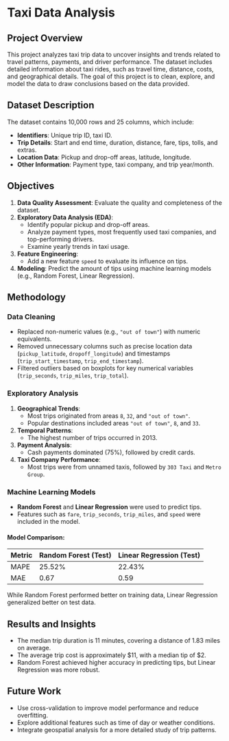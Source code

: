 # Taxi Data Analysis

## Project Overview

This project analyzes taxi trip data to uncover insights and trends related to travel patterns, payments, and driver performance. The dataset includes detailed information about taxi rides, such as travel time, distance, costs, and geographical details. The goal of this project is to clean, explore, and model the data to draw conclusions based on the data provided.

## Dataset Description

The dataset contains 10,000 rows and 25 columns, which include:

- **Identifiers**: Unique trip ID, taxi ID.
- **Trip Details**: Start and end time, duration, distance, fare, tips, tolls, and extras.
- **Location Data**: Pickup and drop-off areas, latitude, longitude.
- **Other Information**: Payment type, taxi company, and trip year/month.

## Objectives

1. **Data Quality Assessment**: Evaluate the quality and completeness of the dataset.
2. **Exploratory Data Analysis (EDA)**:
   - Identify popular pickup and drop-off areas.
   - Analyze payment types, most frequently used taxi companies, and top-performing drivers.
   - Examine yearly trends in taxi usage.
3. **Feature Engineering**:
   - Add a new feature `speed` to evaluate its influence on tips.
4. **Modeling**: Predict the amount of tips using machine learning models (e.g., Random Forest, Linear Regression).

## Methodology

### Data Cleaning

- Replaced non-numeric values (e.g., `"out of town"`) with numeric equivalents.
- Removed unnecessary columns such as precise location data (`pickup_latitude`, `dropoff_longitude`) and timestamps (`trip_start_timestamp`, `trip_end_timestamp`).
- Filtered outliers based on boxplots for key numerical variables (`trip_seconds`, `trip_miles`, `trip_total`).

### Exploratory Analysis

1. **Geographical Trends**:
   - Most trips originated from areas `8`, `32`, and `"out of town"`.
   - Popular destinations included areas `"out of town"`, `8`, and `33`.
2. **Temporal Patterns**:
   - The highest number of trips occurred in 2013.
3. **Payment Analysis**:
   - Cash payments dominated (75%), followed by credit cards.
4. **Taxi Company Performance**:
   - Most trips were from unnamed taxis, followed by `303 Taxi` and `Metro Group`.

### Machine Learning Models

- **Random Forest** and **Linear Regression** were used to predict tips.
- Features such as `fare`, `trip_seconds`, `trip_miles`, and `speed` were included in the model.

#### Model Comparison:

| Metric       | Random Forest (Test) | Linear Regression (Test) |
|--------------|-----------------------|--------------------------|
| MAPE         | 25.52%               | 22.43%                  |
| MAE          | 0.67                 | 0.59                    |

While Random Forest performed better on training data, Linear Regression generalized better on test data.

## Results and Insights

- The median trip duration is 11 minutes, covering a distance of 1.83 miles on average.
- The average trip cost is approximately $11, with a median tip of $2.
- Random Forest achieved higher accuracy in predicting tips, but Linear Regression was more robust.

## Future Work

- Use cross-validation to improve model performance and reduce overfitting.
- Explore additional features such as time of day or weather conditions.
- Integrate geospatial analysis for a more detailed study of trip patterns.
